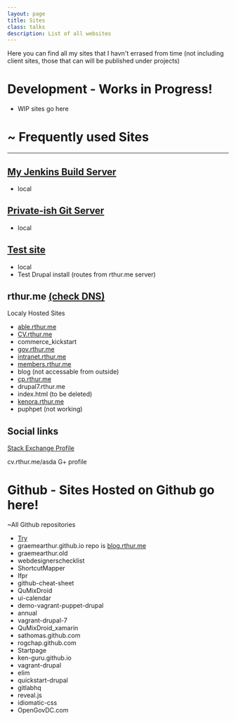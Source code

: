```yaml
---
layout: page
title: Sites
class: talks
description: List of all websites
---
```


Here you can find all my sites that I havn't errased from time (not including client sites, those that can will be published under projects)

# Development - Works in Progress!

* WIP sites go here

# ~ Frequently used Sites
---

## [My Jenkins Build Server](http://jenkins.rthur.me/)
* local

## [Private-ish Git Server](http://git.rthur.me/)
* local

## [Test site](http://test.rthur.me/)
* local
* Test Drupal install (routes from rthur.me server)

## rthur.me [(check DNS)](http://hover.com/)

Localy Hosted Sites

* [able.rthur.me](http://able.rthur.me/)
* [CV.rthur.me](http://cv.rthur.me/)
* commerce_kickstart
* [gov.rthur.me](http://gov.rthur.me/)
* [intranet.rthur.me](http://intranet.rthur.me/)
* [members.rthur.me](http://members.rthur.me/)
* blog (not accessable from outside)
* [cp.rthur.me](http://cp.rthur.me/)
* drupal7.rthur.me
* index.html (to be deleted)
* [kenora.rthur.me](http://kenora.rthur.me/)
* puphpet (not working)

## Social links

[Stack Exchange Profile](http://stackoverflow.com/users/2911613/graeme-arthur)

cv.rthur.me/asda
G+ profile

# Github - Sites Hosted on Github go here!

~All Github repositories

* [Try](http://try.rthur.me/)
* graemearthur.github.io repo is [blog.rthur.me](http://blog.rthur.me)
* graemearthur.old
* webdesignerschecklist
* ShortcutMapper
* lfpr
* github-cheat-sheet
* QuMixDroid
* ui-calendar
* demo-vagrant-puppet-drupal
* annual
* vagrant-drupal-7
* QuMixDroid_xamarin
* sathomas.github.com
* rogchap.github.com
* Startpage
* ken-guru.github.io
* vagrant-drupal
* elim
* quickstart-drupal
* gitlabhq
* reveal.js
* idiomatic-css
* OpenGovDC.com
